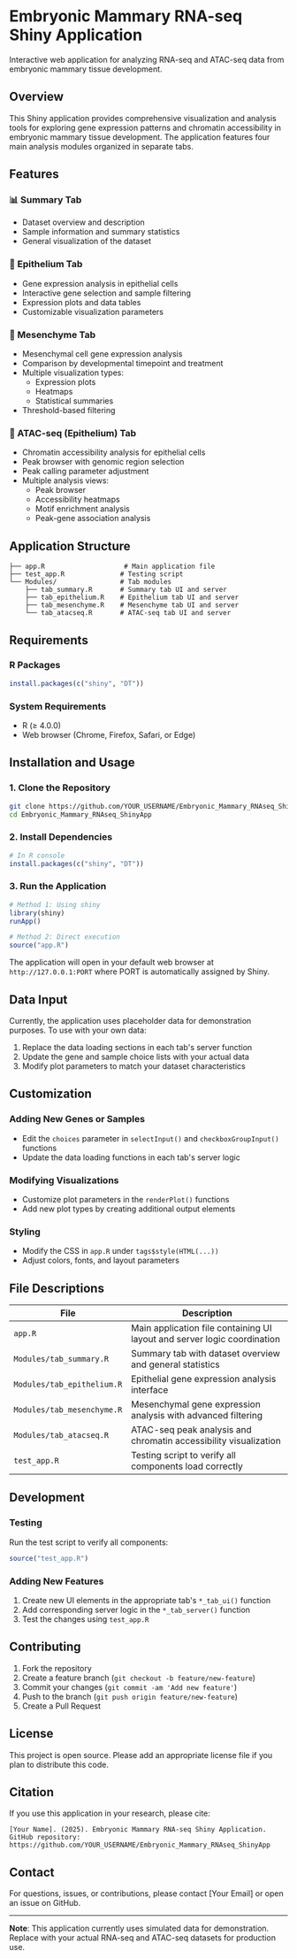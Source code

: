 # Embryonic Mammary RNA-seq Shiny Application

Interactive web application for analyzing RNA-seq and ATAC-seq data from embryonic mammary tissue development.

## Overview

This Shiny application provides comprehensive visualization and analysis tools for exploring gene expression patterns and chromatin accessibility in embryonic mammary tissue development. The application features four main analysis modules organized in separate tabs.

## Features

### 📊 Summary Tab
- Dataset overview and description
- Sample information and summary statistics
- General visualization of the dataset

### 🧬 Epithelium Tab
- Gene expression analysis in epithelial cells
- Interactive gene selection and sample filtering
- Expression plots and data tables
- Customizable visualization parameters

### 🔬 Mesenchyme Tab
- Mesenchymal cell gene expression analysis
- Comparison by developmental timepoint and treatment
- Multiple visualization types:
  - Expression plots
  - Heatmaps
  - Statistical summaries
- Threshold-based filtering

### 🧪 ATAC-seq (Epithelium) Tab
- Chromatin accessibility analysis for epithelial cells
- Peak browser with genomic region selection
- Peak calling parameter adjustment
- Multiple analysis views:
  - Peak browser
  - Accessibility heatmaps
  - Motif enrichment analysis
  - Peak-gene association analysis

## Application Structure

```
├── app.R                    # Main application file
├── test_app.R              # Testing script
└── Modules/                # Tab modules
    ├── tab_summary.R       # Summary tab UI and server
    ├── tab_epithelium.R    # Epithelium tab UI and server
    ├── tab_mesenchyme.R    # Mesenchyme tab UI and server
    └── tab_atacseq.R       # ATAC-seq tab UI and server
```

## Requirements

### R Packages
```r
install.packages(c("shiny", "DT"))
```

### System Requirements
- R (≥ 4.0.0)
- Web browser (Chrome, Firefox, Safari, or Edge)

## Installation and Usage

### 1. Clone the Repository
```bash
git clone https://github.com/YOUR_USERNAME/Embryonic_Mammary_RNAseq_ShinyApp.git
cd Embryonic_Mammary_RNAseq_ShinyApp
```

### 2. Install Dependencies
```r
# In R console
install.packages(c("shiny", "DT"))
```

### 3. Run the Application
```r
# Method 1: Using shiny
library(shiny)
runApp()

# Method 2: Direct execution
source("app.R")
```

The application will open in your default web browser at `http://127.0.0.1:PORT` where PORT is automatically assigned by Shiny.

## Data Input

Currently, the application uses placeholder data for demonstration purposes. To use with your own data:

1. Replace the data loading sections in each tab's server function
2. Update the gene and sample choice lists with your actual data
3. Modify plot parameters to match your dataset characteristics

## Customization

### Adding New Genes or Samples
- Edit the `choices` parameter in `selectInput()` and `checkboxGroupInput()` functions
- Update the data loading functions in each tab's server logic

### Modifying Visualizations
- Customize plot parameters in the `renderPlot()` functions
- Add new plot types by creating additional output elements

### Styling
- Modify the CSS in `app.R` under `tags$style(HTML(...))`
- Adjust colors, fonts, and layout parameters

## File Descriptions

| File | Description |
|------|-------------|
| `app.R` | Main application file containing UI layout and server logic coordination |
| `Modules/tab_summary.R` | Summary tab with dataset overview and general statistics |
| `Modules/tab_epithelium.R` | Epithelial gene expression analysis interface |
| `Modules/tab_mesenchyme.R` | Mesenchymal gene expression analysis with advanced filtering |
| `Modules/tab_atacseq.R` | ATAC-seq peak analysis and chromatin accessibility visualization |
| `test_app.R` | Testing script to verify all components load correctly |

## Development

### Testing
Run the test script to verify all components:
```r
source("test_app.R")
```

### Adding New Features
1. Create new UI elements in the appropriate tab's `*_tab_ui()` function
2. Add corresponding server logic in the `*_tab_server()` function
3. Test the changes using `test_app.R`

## Contributing

1. Fork the repository
2. Create a feature branch (`git checkout -b feature/new-feature`)
3. Commit your changes (`git commit -am 'Add new feature'`)
4. Push to the branch (`git push origin feature/new-feature`)
5. Create a Pull Request

## License

This project is open source. Please add an appropriate license file if you plan to distribute this code.

## Citation

If you use this application in your research, please cite:

```
[Your Name]. (2025). Embryonic Mammary RNA-seq Shiny Application. 
GitHub repository: https://github.com/YOUR_USERNAME/Embryonic_Mammary_RNAseq_ShinyApp
```

## Contact

For questions, issues, or contributions, please contact [Your Email] or open an issue on GitHub.

---

**Note**: This application currently uses simulated data for demonstration. Replace with your actual RNA-seq and ATAC-seq datasets for production use.
